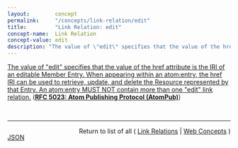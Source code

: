 ```yaml
---
layout:        concept
permalink:     "/concepts/link-relation/edit"
title:         "Link Relation: edit"
concept-name:  Link Relation
concept-value: edit
description: "The value of \"edit\" specifies that the value of the href attribute is the IRI of an editable Member Entry. When appearing within an atom:entry, the href IRI can be used to retrieve, update, and delete the Resource represented by that Entry. An atom:entry MUST NOT contain more than one \"edit\" link relation."
---
```


[The value of "edit" specifies that the value of the href attribute is the IRI of an editable Member Entry. When appearing within an atom:entry, the href IRI can be used to retrieve, update, and delete the Resource represented by that Entry. An atom:entry MUST NOT contain more than one "edit" link relation.](https://datatracker.ietf.org/doc/html/rfc5023#section-11.1 "Read documentation for Link Relation &#34;edit&#34;") (**[RFC 5023: Atom Publishing Protocol (AtomPub)](/specs/IETF/RFC/5023 "The Atom Publishing Protocol (AtomPub) is an application-level protocol for publishing and editing Web resources. The protocol is based on HTTP transfer of Atom-formatted representations. The Atom format is documented in the Atom Syndication Format.")**)

<br/>
<hr/>

<p style="float : left"><a href="./edit.json" title="JSON representing this particular Web Concept value">JSON</a></p>
<p style="text-align: right">Return to list of all ( <a href="../link-relation/">Link Relations</a> | <a href="../">Web Concepts</a> )</p>
